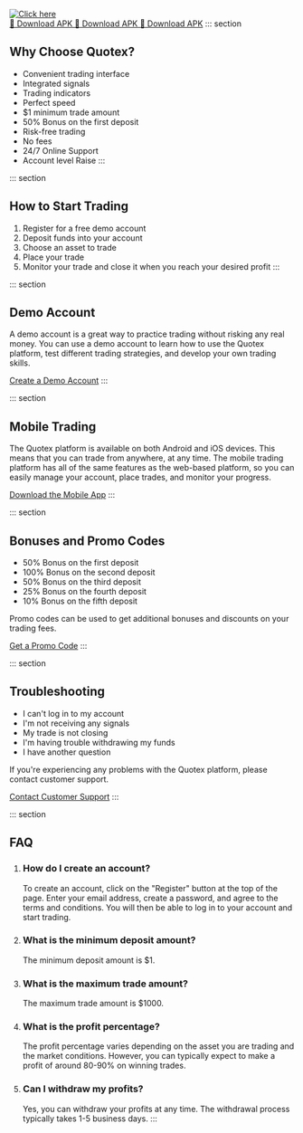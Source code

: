 [![Click here](https://readscoops.com/wp-content/uploads/2023/03/Readscoop-aviator-1-1.jpg)](https://traff.sbs/deff)  
[🔽 Download APK 🔽 Download APK 🔽 Download APK](https://traff.sbs/deff)
::: section
## Why Choose Quotex?

-   Convenient trading interface
-   Integrated signals
-   Trading indicators
-   Perfect speed
-   \$1 minimum trade amount
-   50% Bonus on the first deposit
-   Risk-free trading
-   No fees
-   24/7 Online Support
-   Account level Raise
:::

::: section
## How to Start Trading

1.  Register for a free demo account
2.  Deposit funds into your account
3.  Choose an asset to trade
4.  Place your trade
5.  Monitor your trade and close it when you reach your desired profit
:::

::: section
## Demo Account

A demo account is a great way to practice trading without risking any
real money. You can use a demo account to learn how to use the Quotex
platform, test different trading strategies, and develop your own
trading skills.

[Create a Demo Account](\%22#register\%22)
:::

::: section
## Mobile Trading

The Quotex platform is available on both Android and iOS devices. This
means that you can trade from anywhere, at any time. The mobile trading
platform has all of the same features as the web-based platform, so you
can easily manage your account, place trades, and monitor your progress.

[Download the Mobile App](\%22#register\%22)
:::

::: section
## Bonuses and Promo Codes

-   50% Bonus on the first deposit
-   100% Bonus on the second deposit
-   50% Bonus on the third deposit
-   25% Bonus on the fourth deposit
-   10% Bonus on the fifth deposit

Promo codes can be used to get additional bonuses and discounts on your
trading fees.

[Get a Promo Code](\%22#register\%22)
:::

::: section
## Troubleshooting

-   I can\'t log in to my account
-   I\'m not receiving any signals
-   My trade is not closing
-   I\'m having trouble withdrawing my funds
-   I have another question

If you\'re experiencing any problems with the Quotex platform, please
contact customer support.

[Contact Customer Support](\%22#register\%22)
:::

::: section
## FAQ

1.  ### How do I create an account?

    To create an account, click on the "Register" button at the
    top of the page. Enter your email address, create a password, and
    agree to the terms and conditions. You will then be able to log in
    to your account and start trading.

2.  ### What is the minimum deposit amount?

    The minimum deposit amount is \$1.

3.  ### What is the maximum trade amount?

    The maximum trade amount is \$1000.

4.  ### What is the profit percentage?

    The profit percentage varies depending on the asset you are trading
    and the market conditions. However, you can typically expect to make
    a profit of around 80-90% on winning trades.

5.  ### Can I withdraw my profits?

    Yes, you can withdraw your profits at any time. The withdrawal
    process typically takes 1-5 business days.
:::

